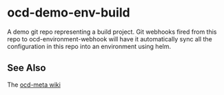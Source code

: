 # ocd-demo-env-build

A demo git repo representing a build project. Git webhooks fired from this repo to ocd-environment-webhook will have it automatically sync all the configuration in this repo into an environment using helm. 

## See Also

The [ocd-meta wiki](https://github.com/ocd-scm/ocd-meta/wiki)

